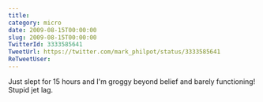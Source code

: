 ```yaml
---
title: 
category: micro
date: 2009-08-15T00:00:00
slug: 2009-08-15T00:00:00
TwitterId: 3333585641
TweetUrl: https://twitter.com/mark_philpot/status/3333585641
ReTweetUser: 
---
```


Just slept for 15 hours and I'm groggy beyond belief and barely functioning! Stupid jet lag.